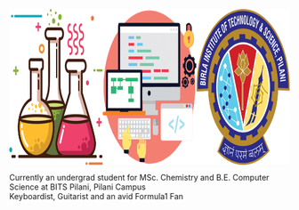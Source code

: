 <img src="https://github.com/iamishansharma/iamishansharma/blob/master/Banner.jpg" align="center" width="800" height="280">

Currently an undergrad student for MSc. Chemistry and B.E. Computer Science at BITS Pilani, Pilani Campus
<br />Keyboardist, Guitarist and an avid Formula1 Fan

